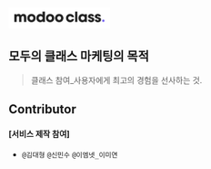 

![](assets/image/logo1024.png)

 
## 모두의 클래스 마케팅의 목적

> 클래스 참여_사용자에게 최고의 경험을 선사하는 것. 




##  Contributor 

#### [서비스 제작 참여]

-  `@김대형` `@신민수` `@이엠넷_이미연`




